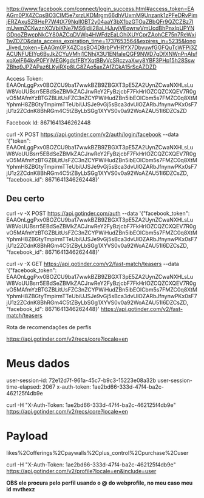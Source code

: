 https://www.facebook.com/connect/login_success.html#access_token=EAAGm0PX4ZCpsBO3CIM5e7xrzLKDMrgm66dhVUxmM9Unzank1zPFeDRvPimjERZAxuSZBHeP7W4tX79NqlI0BT2y04aaY3bX1bzGTOaZBbQFr9QZCZBz7ImUwmZCKwznXOVbiKNe7MS6jdii28aLHJuyiVEowrwVmUcdBhPnxIpUPYNGDpoZBwcpNkCY80AZCqDVWp4HWFdzEaLGhiXUYCprZAohCE75n7ReWxi1wZDZD&data_access_expiration_time=1737653564&expires_in=5235&long_lived_token=EAAGm0PX4ZCpsBO4D8rbPVHRYX7DbyuwfGGFQuTcWFPi3ZACUNFUEIYg6ByJkZCYuVMhj1CNhjX3U1ENfaIeQGF9NWD7gDfXNWnPnAIsfxpXeIF64kvP0FYjMEGKgdsfFBYXqtBBvVcSRczvaXwy8YBF3PHp15h28SswZBhq9JPZAPaz6LKyiRXp8LG8ZAo5axZAfZCkA15rScAZDZD

Access Token:
EAAOnLggPxv0BOZCU9ba17wwkBZB9ZBGXT3pE5ZA2UynZCwaNXHLsLuW8VoUUBsrr5EBdSeZBMkZACJrwReY2FyBzjcbF7FkHrIOZCQZCXQEV7R0gvO5MAfmYzBTGZBLitUsFZC3nZCYPWiHudZBn5ibEOlCbm5s7FMZC0q8XtMYphmH8ZBGtyTmpirmTTeUbiUJSJe9vGj5sBca3dvUlOZARbJfnynwPKx0sF7jU1z2ZCdnK8BhRGm4C5tZByLbSGg1XYVS0v0a92WoAZAU51I6DZCsZD

Facebook Id:
8671641346262448

curl -X POST https://api.gotinder.com/v2/auth/login/facebook --data '{"token": EAAOnLggPxv0BOZCU9ba17wwkBZB9ZBGXT3pE5ZA2UynZCwaNXHLsLuW8VoUUBsrr5EBdSeZBMkZACJrwReY2FyBzjcbF7FkHrIOZCQZCXQEV7R0gvO5MAfmYzBTGZBLitUsFZC3nZCYPWiHudZBn5ibEOlCbm5s7FMZC0q8XtMYphmH8ZBGtyTmpirmTTeUbiUJSJe9vGj5sBca3dvUlOZARbJfnynwPKx0sF7jU1z2ZCdnK8BhRGm4C5tZByLbSGg1XYVS0v0a92WoAZAU51I6DZCsZD, "facebook_id": 8671641346262448}'

## Deu certo
curl -v -X POST https://api.gotinder.com/auth --data '{"facebook_token": EAAOnLggPxv0BOZCU9ba17wwkBZB9ZBGXT3pE5ZA2UynZCwaNXHLsLuW8VoUUBsrr5EBdSeZBMkZACJrwReY2FyBzjcbF7FkHrIOZCQZCXQEV7R0gvO5MAfmYzBTGZBLitUsFZC3nZCYPWiHudZBn5ibEOlCbm5s7FMZC0q8XtMYphmH8ZBGtyTmpirmTTeUbiUJSJe9vGj5sBca3dvUlOZARbJfnynwPKx0sF7jU1z2ZCdnK8BhRGm4C5tZByLbSGg1XYVS0v0a92WoAZAU51I6DZCsZD, "facebook_id": 8671641346262448}'

curl -v -X GET https://api.gotinder.com/v2/fast-match/teasers --data '{"facebook_token": EAAOnLggPxv0BOZCU9ba17wwkBZB9ZBGXT3pE5ZA2UynZCwaNXHLsLuW8VoUUBsrr5EBdSeZBMkZACJrwReY2FyBzjcbF7FkHrIOZCQZCXQEV7R0gvO5MAfmYzBTGZBLitUsFZC3nZCYPWiHudZBn5ibEOlCbm5s7FMZC0q8XtMYphmH8ZBGtyTmpirmTTeUbiUJSJe9vGj5sBca3dvUlOZARbJfnynwPKx0sF7jU1z2ZCdnK8BhRGm4C5tZByLbSGg1XYVS0v0a92WoAZAU51I6DZCsZD, "facebook_id": 8671641346262448}'
https://api.gotinder.com/v2/fast-match/teasers

Rota de recomendações de perfis

https://api.gotinder.com/v2/recs/core?locale=en

# Meus dados
user-session-id: 72e12d7f-961a-45c7-b9c3-15223e08a32b
user-session-time-elapsed: 2067
x-auth-token: 1ae2bd66-333d-47f4-ba2c-462125f4db9e

curl -H "X-Auth-Token: 1ae2bd66-333d-47f4-ba2c-462125f4db9e" https://api.gotinder.com/v2/recs/core?locale=en

# Payload
likes%2Cofferings%2Cpaywalls%2Cplus_control%2Cpurchase%2Cuser

curl -H "X-Auth-Token: 1ae2bd66-333d-47f4-ba2c-462125f4db9e" https://api.gotinder.com/v2/profile?locale=en&include=user

**OBS ele procura pelo perfil usando o @ do webprofile, no meu caso meu id mvthexz**



